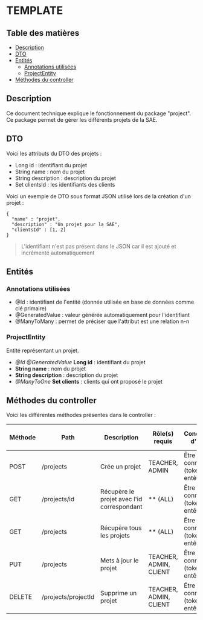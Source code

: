 # TEMPLATE

## Table des matières

- [Description](#description)
- [DTO](#dto)
- [Entités](#entités)
  - [Annotations utilisées](#annotations-utilisées)
  - [ProjectEntity](#projectentity)
- [Méthodes du controller](#méthodes-du-controller)

## Description

Ce document technique explique le fonctionnement du package "project".
Ce package permet de gérer les différents projets de la SAE. 

## DTO

Voici les attributs du DTO des projets :

- Long id : identifiant du projet
- String name : nom du projet
- String description : description du projet
- Set<Long> clientsId : les identifiants des clients

Voici un exemple de DTO sous format JSON utilisé lors de la création d'un projet :

```
{
  "name" : "projet",
  "description" : "Un projet pour la SAE",
  "clientsId" : [1, 2]
}
```
> L'identifiant n'est pas présent dans le JSON car il est ajouté et incrémenté automatiquement



## Entités

### Annotations utilisées

- @Id : identifiant de l'entité (donnée utilisée en base de données comme clé primaire)
- @GeneratedValue : valeur générée automatiquement pour l'identifiant
- @ManyToMany : permet de préciser que l'attribut est une relation n-n

### ProjectEntity

Entité représentant un projet.

- _@Id @GeneratedValue_ **Long id** : identifiant du projet
- **String name** : nom du projet
- **String description** : description du projet
- _@ManyToOne_ **Set<UserEntity> clients** : clients qui ont proposé le projet

## Méthodes du controller

Voici les différentes méthodes présentes dans le controller :

| Méthode | Path                 | Description                                | Rôle(s) requis         | Condition(s) d'accès             | Query params (* : obligatoire) | Body       | Retour           |
|---------|----------------------|--------------------------------------------|------------------------|----------------------------------|--------------------------------|------------|------------------|
| POST    | /projects            | Crée un projet                             | TEACHER, ADMIN         | Être connecté (token en entête)  | Aucun                          | ProjectDTO | ProjectDTO       |
| GET     | /projects/id         | Récupère le projet avec l'id correspondant | ** (ALL)               | Être connecté (token en entête)  | Long id                        | Aucun      | List<ProjectDTO> |
| GET     | /projects            | Récupère tous les projets                  | ** (ALL)               | Être connecté (token en entête)  | Aucun                          | Aucun      | List<ProjectDTO> |
| PUT     | /projects            | Mets à jour le projet                      | TEACHER, ADMIN, CLIENT | Être connecté (token en entête)  | Aucun                          | ProjectDTO | ProjectDTO       |
| DELETE  | /projects/projectId  | Supprime un projet                         | TEACHER, ADMIN, CLIENT | Être connecté (token en entête)  | Long projectId                 | Aucun      | Rien             |
